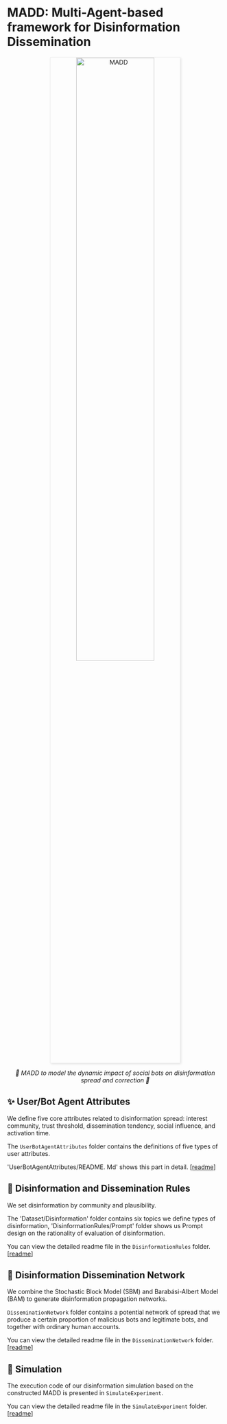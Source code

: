 # MADD: Multi-Agent-based framework for Disinformation Dissemination

<p align="center">
  <img src="/Users/boyuqiao/Desktop/BotInfluence-main/BotInfluence/UserBotAgentAttributes/Figure/GPT4oGeneratedFigure.png" 
       alt="MADD"
       width="60%" 
       style="border: 1px solid #eee; box-shadow: 2px 2px 5px rgba(0,0,0,0.1)">
</p>
</p>

<p align="center">
  <em>🤖  MADD to model the dynamic impact of social bots on disinformation spread and correction 🤖 </em>
</p>


## ✨ User/Bot Agent Attributes


We define five core attributes related to disinformation spread: interest community, trust threshold, dissemination tendency, social influence, and activation time.

The `UserBotAgentAttributes` folder contains the definitions of five types of user attributes.

'UserBotAgentAttributes/README. Md' shows this part in detail. [<a href="UserBotAgentAttributes/README.md">readme</a>]

## 🐣 Disinformation and Dissemination Rules

We set disinformation by community and plausibility. 

The 'Dataset/Disinformation' folder contains six topics we define types of disinformation, 'DisinformationRules/Prompt' folder shows us Prompt design on the rationality of evaluation of disinformation.

You can view the detailed readme file in the `DisinformationRules` folder. [<a href="DisinformationRules/README.md">readme</a>]

## 🦋 Disinformation Dissemination Network

We combine the Stochastic Block Model (SBM)  and Barabási-Albert Model (BAM) to generate disinformation propagation networks.

`DisseminationNetwork` folder contains a potential network of spread that we produce a certain proportion of malicious bots and legitimate bots, and together with ordinary human accounts.

You can view the detailed readme file in the `DisseminationNetwork` folder. [<a href="DisseminationNetwork/README.md">readme</a>]

## 🪸 Simulation

The execution code of our disinformation simulation based on the constructed MADD is presented in `SimulateExperiment`.

You can view the detailed readme file in the `SimulateExperiment` folder. [<a href="SimulateExperiment/README.md">readme</a>]